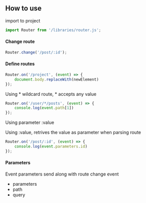 
## How to use 

import to project

```javascript
import Router from '/libraries/router.js';
```

#### Change route 

```javascript
Router.change('/post/:id');
```


#### Define routes

```javascript
Router.on('/project', (event) => {
    document.body.replaceWith(newElement)
});

```

Using * wildcard route, * accepts any value

```javascript
Router.on('/user/*/posts', (event) => {
    console.log(event.path[1])  
});
```

Using parameter :value 

Using :value, retrives the value as parameter when parsing route

```javascript
Router.on('/post/:id', (event) => {
    console.log(event.parameters.id)  
});
```

#### Parameters

Event parameters send along with route change event

* parameters
* path
* query
